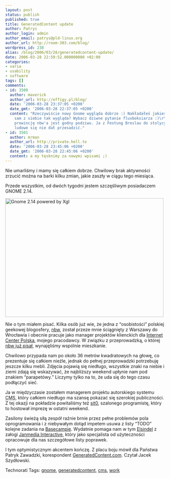 ```yaml
---
layout: post
status: publish
published: true
title: GeneratedContent update
author: Patrys
author_login: admin
author_email: patrys@pld-linux.org
author_url: http://room-303.com/blog/
wordpress_id: 238
alias: /blog/2006/03/28/generatedcontent-update/
date: 2006-03-28 22:59:52.000000000 +02:00
categories:
- varia
- usability
- software
tags: []
comments:
- id: 3500
  author: maverick
  author_url: http://effigy.pl/blog/
  date: '2006-03-28 23:37:05 +0200'
  date_gmt: '2006-03-28 22:37:05 +0200'
  content: "Rzeczywiście nowy Gnome wygląda dobrze :) Nakładałeś jakieś themsy, czy
    sam z siebie tak wygląda? Wybacz dziwne pytanie fluxboksiarza :)\r\n\r\nRuch na
    prowincję nbw'a jest godny podziwu. Ja z Festung Breslau do stolycy bym za chiny
    ludowe się nie dał przesadzić."
- id: 3501
  author: mrman
  author_url: http://private.hell.to
  date: '2006-03-28 23:45:06 +0200'
  date_gmt: '2006-03-28 22:45:06 +0200'
  content: a my tęsknimy za nowymi wpisami ;)
---
```

<p>Nie umarliśmy i mamy się całkiem dobrze. Chwilowy brak aktywności zrzucić można na barki kilku zmian, jakie zaszły w ciągu tego miesiąca.</p>

<p>Przede wszystkim, od dwóch tygodni jestem szczęśliwym posiadaczem GNOME 2.14.</p>

<p class="strip"><a href="http://www.flickr.com/photos/patrys/119491057/" title="Photo Sharing"><img src="http://static.flickr.com/55/119491057_a317e57c1c.jpg" alt="Gnome 2.14 powered by Xgl" height="375" width="500" /></a></p>

<p>Nie o tym miałem pisać. Kilka osób już wie, że jedna z <q>osobistości</q> polskiej geekowej blogosfery, <a href="http://enbewu.net/blog/">nbw</a>, został przeze mnie ściągnięty z Warszawy do Wrocławia i obecnie pracuje jako manager projektów klienckich dla <a href="http://prodesign.pl/">Internet Center Polska</a>, mojego pracodawcy. W związku z przeprowadzką, o której <a href="http://enbewu.net/blog/2006/03/19/w-stanie-zawieszenia-wpis-informacyjny/">nbw już pisał</a>, wynajęliśmy wspólnie mieszkanie.</p>

<p>Chwilowo przypada nam po około 36 metrów kwadratowych na głowę, co prezentuje się całkiem nieźle, jednak do pełnej przeprowadzki potrzebuję jeszcze kilku mebli. Zdjęcia pojawią się niedługo, wszystkie znaki na niebie i ziemi zdają się wskazywać, że najbliższy weekend upłynie nam pod znakiem <q>parapetówy.</q> Liczymy tylko na to, że uda się do tego czasu podłączyć sieć.</p>

<p>Ja w międzyczasie zostałem managerem projektu autorskiego systemu <abbr title="Content Management System">CMS</abbr>, który całkiem niedługo ma szansę pokazać się szerokiej publiczności. Z tej okazji na pokładzie powitaliśmy też <a href="http://sitnick.blogspot.com/">sit0</a>, szalonego programistę, który to hostował imprezę w ostatni weekend.</p>

<p>Zasilony świeżą siłą zespół raźnie brnie przez pełne problemów pola oprogramowania i z niebywałym dotąd impetem usuwa z listy <q>TODO</q> kolejne zadania na <a href="http://basecamphq.com/">Basecampie</a>. Wydatnie pomaga nam w tym <a href="http://www.elsindel.wroc.pl/blog/">Elsindel</a> z załogi <a href="http://www.janmedia.pl/">Janmedia Interactive</a>, który jako specjalista od użyteczności opracowuje dla nas szczegółowe listy poprawek.</p>

<p>I tym optymistycznym akcentem kończę. Z placu boju mówił dla Państwa Patryk Zawadzki, korespondent <a href="http://generatedcontent.com/">GeneratedContent.com</a>. Czytał Jacek Szydłowski.</p>

Technorati Tags: <a href="http://technorati.com/tag/gnome" rel="tag">gnome</a>, <a href="http://technorati.com/tag/generatedcontent" rel="tag">generatedcontent</a>, <a href="http://technorati.com/tag/cms" rel="tag">cms</a>, <a href="http://technorati.com/tag/work" rel="tag">work</a>
